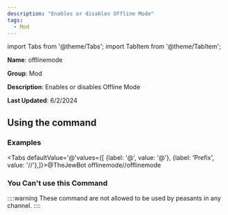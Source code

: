 ```yaml
---
description: "Enables or disables Offline Mode"
tags:
  - Mod
---
```

import Tabs from '@theme/Tabs';
import TabItem from '@theme/TabItem';

**Name**: offlinemode

**Group**: Mod

**Description**: Enables or disables Offline Mode

**Last Updated**: 6/2/2024

## Using the command

### Examples
<Tabs defaultValue='@'values={[ {label: '@', value: '@'}, {label: 'Prefix', value: '//'},]}><TabItem value='@'>@TheJewBot offlinemode</TabItem><TabItem value='//'>//offlinemode</TabItem></Tabs>

### You Can't use this Command
::::warning These command are not allowed to be used by peasants in any channel.
::::
